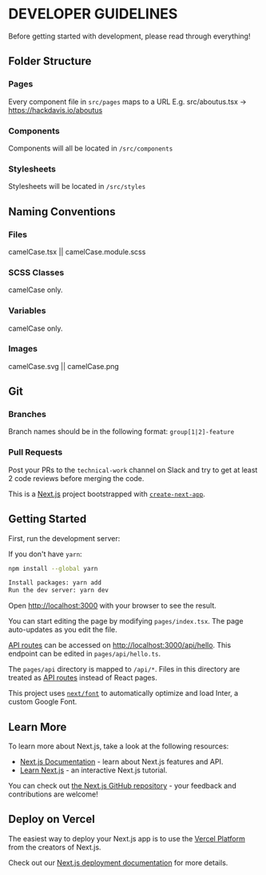 # DEVELOPER GUIDELINES
Before getting started with development, please read through everything!

## Folder Structure
### Pages
Every component file in `src/pages` maps to a URL
E.g. src/aboutus.tsx -> https://hackdavis.io/aboutus
### Components
Components will all be located in `/src/components`
### Stylesheets 
Stylesheets will be located in `/src/styles`

## Naming Conventions
### Files
camelCase.tsx || camelCase.module.scss
### SCSS Classes
camelCase only.
### Variables
camelCase only.
### Images
camelCase.svg || camelCase.png

## Git
### Branches
Branch names should be in the following format: `group[1|2]-feature`
### Pull Requests
Post your PRs to the `technical-work` channel on Slack and try to get at least 2 code reviews before merging the code.

This is a [Next.js](https://nextjs.org/) project bootstrapped with [`create-next-app`](https://github.com/vercel/next.js/tree/canary/packages/create-next-app).

## Getting Started

First, run the development server:

If you don't have `yarn`:

```bash
npm install --global yarn
```

```bash
Install packages: yarn add
Run the dev server: yarn dev
```

Open [http://localhost:3000](http://localhost:3000) with your browser to see the result.

You can start editing the page by modifying `pages/index.tsx`. The page auto-updates as you edit the file.

[API routes](https://nextjs.org/docs/api-routes/introduction) can be accessed on [http://localhost:3000/api/hello](http://localhost:3000/api/hello). This endpoint can be edited in `pages/api/hello.ts`.

The `pages/api` directory is mapped to `/api/*`. Files in this directory are treated as [API routes](https://nextjs.org/docs/api-routes/introduction) instead of React pages.

This project uses [`next/font`](https://nextjs.org/docs/basic-features/font-optimization) to automatically optimize and load Inter, a custom Google Font.

## Learn More

To learn more about Next.js, take a look at the following resources:

- [Next.js Documentation](https://nextjs.org/docs) - learn about Next.js features and API.
- [Learn Next.js](https://nextjs.org/learn) - an interactive Next.js tutorial.

You can check out [the Next.js GitHub repository](https://github.com/vercel/next.js/) - your feedback and contributions are welcome!

## Deploy on Vercel

The easiest way to deploy your Next.js app is to use the [Vercel Platform](https://vercel.com/new?utm_medium=default-template&filter=next.js&utm_source=create-next-app&utm_campaign=create-next-app-readme) from the creators of Next.js.

Check out our [Next.js deployment documentation](https://nextjs.org/docs/deployment) for more details.
